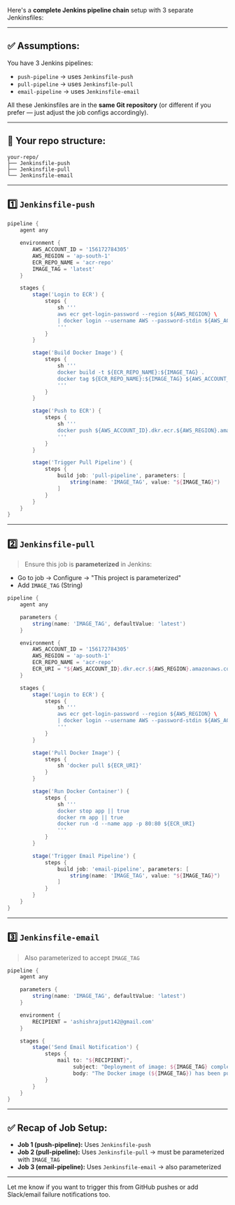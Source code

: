 Here's a **complete Jenkins pipeline chain** setup with 3 separate Jenkinsfiles:

---

## ✅ Assumptions:

You have 3 Jenkins pipelines:

* `push-pipeline` → uses `Jenkinsfile-push`
* `pull-pipeline` → uses `Jenkinsfile-pull`
* `email-pipeline` → uses `Jenkinsfile-email`

All these Jenkinsfiles are in the **same Git repository** (or different if you prefer — just adjust the job configs accordingly).

---

## 📁 Your repo structure:

```
your-repo/
├── Jenkinsfile-push
├── Jenkinsfile-pull
└── Jenkinsfile-email
```

---

## 1️⃣ `Jenkinsfile-push`

```groovy
pipeline {
    agent any

    environment {
        AWS_ACCOUNT_ID = '156172784305'
        AWS_REGION = 'ap-south-1'
        ECR_REPO_NAME = 'acr-repo'
        IMAGE_TAG = 'latest'
    }

    stages {
        stage('Login to ECR') {
            steps {
                sh '''
                aws ecr get-login-password --region ${AWS_REGION} \
                | docker login --username AWS --password-stdin ${AWS_ACCOUNT_ID}.dkr.ecr.${AWS_REGION}.amazonaws.com
                '''
            }
        }

        stage('Build Docker Image') {
            steps {
                sh '''
                docker build -t ${ECR_REPO_NAME}:${IMAGE_TAG} .
                docker tag ${ECR_REPO_NAME}:${IMAGE_TAG} ${AWS_ACCOUNT_ID}.dkr.ecr.${AWS_REGION}.amazonaws.com/${ECR_REPO_NAME}:${IMAGE_TAG}
                '''
            }
        }

        stage('Push to ECR') {
            steps {
                sh '''
                docker push ${AWS_ACCOUNT_ID}.dkr.ecr.${AWS_REGION}.amazonaws.com/${ECR_REPO_NAME}:${IMAGE_TAG}
                '''
            }
        }

        stage('Trigger Pull Pipeline') {
            steps {
                build job: 'pull-pipeline', parameters: [
                    string(name: 'IMAGE_TAG', value: "${IMAGE_TAG}")
                ]
            }
        }
    }
}
```

---

## 2️⃣ `Jenkinsfile-pull`

> Ensure this job is **parameterized** in Jenkins:

* Go to job → Configure → "This project is parameterized"
* Add `IMAGE_TAG` (String)

```groovy
pipeline {
    agent any

    parameters {
        string(name: 'IMAGE_TAG', defaultValue: 'latest')
    }

    environment {
        AWS_ACCOUNT_ID = '156172784305'
        AWS_REGION = 'ap-south-1'
        ECR_REPO_NAME = 'acr-repo'
        ECR_URI = "${AWS_ACCOUNT_ID}.dkr.ecr.${AWS_REGION}.amazonaws.com/${ECR_REPO_NAME}:${IMAGE_TAG}"
    }

    stages {
        stage('Login to ECR') {
            steps {
                sh '''
                aws ecr get-login-password --region ${AWS_REGION} \
                | docker login --username AWS --password-stdin ${AWS_ACCOUNT_ID}.dkr.ecr.${AWS_REGION}.amazonaws.com
                '''
            }
        }

        stage('Pull Docker Image') {
            steps {
                sh 'docker pull ${ECR_URI}'
            }
        }

        stage('Run Docker Container') {
            steps {
                sh '''
                docker stop app || true
                docker rm app || true
                docker run -d --name app -p 80:80 ${ECR_URI}
                '''
            }
        }

        stage('Trigger Email Pipeline') {
            steps {
                build job: 'email-pipeline', parameters: [
                    string(name: 'IMAGE_TAG', value: "${IMAGE_TAG}")
                ]
            }
        }
    }
}
```

---

## 3️⃣ `Jenkinsfile-email`

> Also parameterized to accept `IMAGE_TAG`

```groovy
pipeline {
    agent any

    parameters {
        string(name: 'IMAGE_TAG', defaultValue: 'latest')
    }

    environment {
        RECIPIENT = 'ashishrajput142@gmail.com'
    }

    stages {
        stage('Send Email Notification') {
            steps {
                mail to: "${RECIPIENT}",
                     subject: "Deployment of image: ${IMAGE_TAG} completed",
                     body: "The Docker image (${IMAGE_TAG}) has been pulled and deployed successfully."
            }
        }
    }
}
```

---

## ✅ Recap of Job Setup:

* **Job 1 (push-pipeline):** Uses `Jenkinsfile-push`
* **Job 2 (pull-pipeline):** Uses `Jenkinsfile-pull` → must be parameterized with `IMAGE_TAG`
* **Job 3 (email-pipeline):** Uses `Jenkinsfile-email` → also parameterized

---

Let me know if you want to trigger this from GitHub pushes or add Slack/email failure notifications too.
